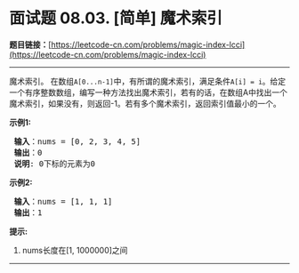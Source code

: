 # 面试题 08.03. [简单] 魔术索引

**题目链接：**[https://leetcode-cn.com/problems/magic-index-lcci](https://leetcode-cn.com/problems/magic-index-lcci)

---

<div class="content__1Y2H">
 <div class="notranslate">
  <p>魔术索引。 在数组<code>A[0...n-1]</code>中，有所谓的魔术索引，满足条件<code>A[i] = i</code>。给定一个有序整数数组，编写一种方法找出魔术索引，若有的话，在数组A中找出一个魔术索引，如果没有，则返回-1。若有多个魔术索引，返回索引值最小的一个。</p> 
  <p><strong>示例1:</strong></p> 
  <pre class="language-text"><strong> 输入</strong>：nums = [0, 2, 3, 4, 5]
<strong> 输出</strong>：0
<strong> 说明</strong>: 0下标的元素为0
</pre> 
  <p><strong>示例2:</strong></p> 
  <pre class="language-text"><strong> 输入</strong>：nums = [1, 1, 1]
<strong> 输出</strong>：1
</pre> 
  <p><strong>提示:</strong></p> 
  <ol> 
   <li>nums长度在[1, 1000000]之间</li> 
  </ol> 
 </div>
</div>

---

```

```
